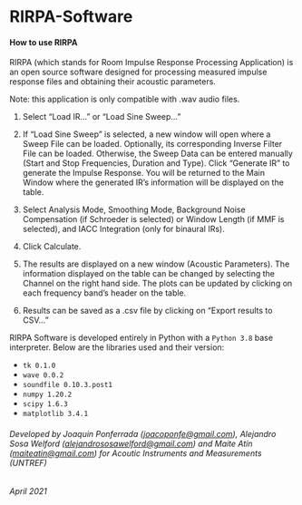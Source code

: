 # RIRPA-Software

#### How to use RIRPA

RIRPA (which stands for Room Impulse Response Processing Application) is an open source software designed for processing measured impulse response files and obtaining their acoustic parameters.

Note: this application is only compatible with .wav audio files.

1) Select “Load IR…” or “Load Sine Sweep…”

2) If “Load Sine Sweep” is selected, a new window will open where a Sweep File can be loaded. Optionally, its corresponding Inverse Filter File can be loaded. Otherwise, the Sweep Data can be entered manually (Start and Stop Frequencies, Duration and Type). Click “Generate IR” to generate the Impulse Response. You will be returned to the Main Window where the generated IR’s information will be displayed on the table.

3) Select Analysis Mode, Smoothing Mode, Background Noise Compensation (if Schroeder is selected) or Window Length (if MMF is selected), and IACC Integration (only for binaural IRs).

4) Click Calculate.

5) The results are displayed on a new window (Acoustic Parameters). The information displayed on the table can be changed by selecting the Channel on the right hand side.  The plots can be updated by clicking on each frequency band’s header on the table.

6) Results can be saved as a .csv file by clicking on “Export results to CSV…”


RIRPA Software is developed entirely in Python with a `Python 3.8` base interpreter. Below are the libraries used and their version:

- `tk 0.1.0`
- `wave 0.0.2`
- `soundfile 0.10.3.post1`
- `numpy 1.20.2`
- `scipy 1.6.3`
- `matplotlib 3.4.1`


###### Developed by Joaquin Ponferrada (joacoponfe@gmail.com), Alejandro Sosa Welford (alejandrososawelford@gmail.com) and Maite Atín (maiteatin@gmail.com) for Acoutic Instruments and Measurements (UNTREF) 
###### April 2021
